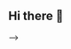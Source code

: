 ## Hi there 👋

<!--
<h1 align="center">Hi 👋, I'm Aditya Arya</h1>
<h3 align="center">A Data Science Enthusiast from India 🇮🇳</h3>

- 🎓 MSc Data Science student at Fergusson College, Pune (2024–2026)  
- 💻 Passionate about Machine Learning, NLP, and Data Visualization  
- 🌱 Currently learning: Deep Learning, Transformers, and MLOps  
- 🔭 Recent Projects:
  - 🧠 **Toxic Comment Classifier** – Multi-level toxicity detection using ML
  - 📊 **Insurance Claim Prediction** – Classification using XGBoost & Logistic Regression
  - 🧮 **KNN Visualization Poster** – Concept poster for academic showcase  
- 👯 Open to collaborating on data-centric projects & open source  
- 📫 Reach me at: **adityads@example.com** *(update this)*

---

### 🛠️ Languages & Tools:
<p>
  <img src="https://img.shields.io/badge/Python-3776AB?style=for-the-badge&logo=python&logoColor=white"/>
  <img src="https://img.shields.io/badge/R-276DC3?style=for-the-badge&logo=r&logoColor=white"/>
  <img src="https://img.shields.io/badge/PostgreSQL-336791?style=for-the-badge&logo=postgresql&logoColor=white"/>
  <img src="https://img.shields.io/badge/Scikit--Learn-F7931E?style=for-the-badge&logo=scikit-learn&logoColor=black"/>
  <img src="https://img.shields.io/badge/XGBoost-EC6C00?style=for-the-badge&logo=xgboost&logoColor=white"/>
  <img src="https://img.shields.io/badge/JavaScript-F7DF1E?style=for-the-badge&logo=javascript&logoColor=black"/>
  <img src="https://img.shields.io/badge/React-20232A?style=for-the-badge&logo=react&logoColor=61DAFB"/>
  <img src="https://img.shields.io/badge/Node.js-339933?style=for-the-badge&logo=node.js&logoColor=white"/>
</p>

---

### 📈 GitHub Stats:
<p align="center">
  <img src="https://github-readme-stats.vercel.app/api?username=getadityaarya&show_icons=true&theme=radical" height="165"/>
  <img src="https://github-readme-stats.vercel.app/api/top-langs/?username=getadityaarya&layout=compact&theme=radical" height="165"/>
</p>

---

### 🔥 GitHub Streak
<p align="center">
  <img src="https://github-readme-streak-stats.herokuapp.com/?user=getadityaarya&theme=radical"/>
</p>

---

### 🌐 Let's Connect
<p>
  <a href="mailto:adityads@example.com"><img src="https://img.shields.io/badge/Gmail-D14836?style=for-the-badge&logo=gmail&logoColor=white"/></a>
  <a href="https://www.linkedin.com/in/your-linkedin" target="_blank"><img src="https://img.shields.io/badge/LinkedIn-0077B5?style=for-the-badge&logo=linkedin&logoColor=white"/></a>
  <!-- Add more links as needed -->
</p>
-->
